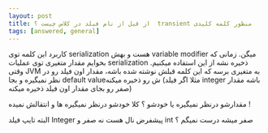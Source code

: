 ```yaml
---
layout: post
title: ‫منظور کلمه کلیدی transient  از قبل از نام فیلد در کلاس چیست ؟ 
tags: [answered, general]
---
```




<!-- comment #655147056 -->

کاربرد این کلمه توی serialization هست و بهش variable modifier میگن. زمانی که بخوایم مقدار متغیری توی عملیات serialization ذخیره نشه از این استفاده میکنیم. وقتی JVM به متغیری برسه که این کلمه قبلش نوشته شده باشه، مقدار اون فیلد رو در نظر نمیگیره و بجا default valueش رو ذخیره میکنه (مثلا اگر فیلد integer باشه مقدار صفر رو بجای مقدار اون فیلد ذخیره میکنه)

<!-- comment #655511462 -->

مقدارشو درنظر نمیگیره یا خودشو ؟ کلا خودشو درنظر نمیگیره ها  و انتقالش نمیده !

البته تایپ فیلد Integer پیشفرض نال هست نه صفر 
و int صفر میشه 
درست نمیگم ؟ 
